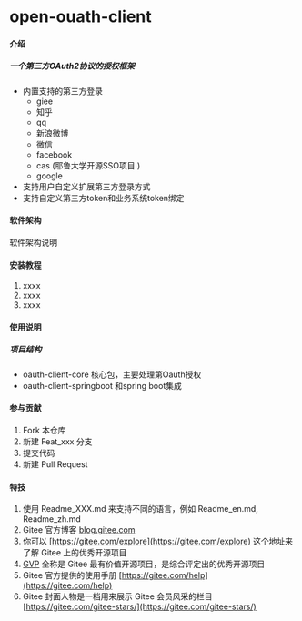 # open-ouath-client

#### 介绍
##### 一个第三方OAuth2协议的授权框架
- 内置支持的第三方登录
  -  giee
  -  知乎
  -  qq
  -  新浪微博
  -  微信
  -  facebook
  -  cas (耶鲁大学开源SSO项目 )
  -  google 
- 支持用户自定义扩展第三方登录方式
- 支持自定义第三方token和业务系统token绑定  
#### 软件架构
软件架构说明


#### 安装教程

1.  xxxx
2.  xxxx
3.  xxxx

#### 使用说明
##### 项目结构
- oauth-client-core 核心包，主要处理第Oauth授权
- oauth-client-springboot 和spring boot集成

#### 参与贡献

1.  Fork 本仓库
2.  新建 Feat_xxx 分支
3.  提交代码
4.  新建 Pull Request


#### 特技

1.  使用 Readme\_XXX.md 来支持不同的语言，例如 Readme\_en.md, Readme\_zh.md
2.  Gitee 官方博客 [blog.gitee.com](https://blog.gitee.com)
3.  你可以 [https://gitee.com/explore](https://gitee.com/explore) 这个地址来了解 Gitee 上的优秀开源项目
4.  [GVP](https://gitee.com/gvp) 全称是 Gitee 最有价值开源项目，是综合评定出的优秀开源项目
5.  Gitee 官方提供的使用手册 [https://gitee.com/help](https://gitee.com/help)
6.  Gitee 封面人物是一档用来展示 Gitee 会员风采的栏目 [https://gitee.com/gitee-stars/](https://gitee.com/gitee-stars/)
